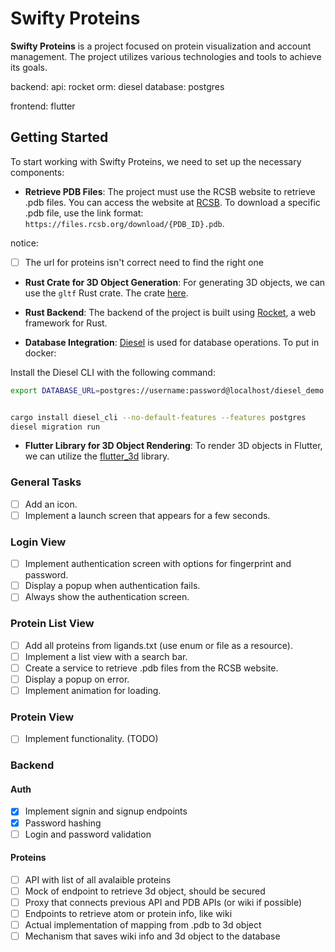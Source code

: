 # Swifty Proteins

**Swifty Proteins** is a project focused on protein visualization and account management. The project utilizes various technologies and tools to achieve its goals.

backend:
api: rocket
orm: diesel
database: postgres

frontend:
flutter

## Getting Started

To start working with Swifty Proteins, we need to set up the necessary components:

- **Retrieve PDB Files**: The project must use the RCSB website to retrieve .pdb files. You can access the website at [RCSB](https://www.rcsb.org). To download a specific .pdb file, use the link format: `https://files.rcsb.org/download/{PDB_ID}.pdb`.

notice:
- [ ] The url for proteins isn't correct need to find the right one

- **Rust Crate for 3D Object Generation**: For generating 3D objects, we can use the `gltf` Rust crate. The crate [here](https://crates.io/crates/gltf).

- **Rust Backend**: The backend of the project is built using [Rocket](https://rocket.rs/), a web framework for Rust.

- **Database Integration**: [Diesel](https://diesel.rs/guides/getting-started) is used for database operations. To put in docker:

Install the Diesel CLI with the following command:
  ```sh
  export DATABASE_URL=postgres://username:password@localhost/diesel_demo


  cargo install diesel_cli --no-default-features --features postgres
  diesel migration run
  ```

- **Flutter Library for 3D Object Rendering**: To render 3D objects in Flutter, we can utilize the [flutter_3d](https://fluttergems.dev/3d/) library.

### General Tasks
- [ ] Add an icon.
- [ ] Implement a launch screen that appears for a few seconds.

### Login View
- [ ] Implement authentication screen with options for fingerprint and password.
- [ ] Display a popup when authentication fails.
- [ ] Always show the authentication screen.

### Protein List View
- [ ] Add all proteins from ligands.txt (use enum or file as a resource).
- [ ] Implement a list view with a search bar.
- [ ] Create a service to retrieve .pdb files from the RCSB website.
- [ ] Display a popup on error.
- [ ] Implement animation for loading.

### Protein View
- [ ] Implement functionality. (TODO)

### Backend

#### Auth 
- [x] Implement signin and signup endpoints
- [x] Password hashing
- [ ] Login and password validation

#### Proteins
- [ ] API with list of all avalaible proteins
- [ ] Mock of endpoint to retrieve 3d object, should be secured
- [ ] Proxy that connects previous API and PDB APIs (or wiki if possible)
- [ ] Endpoints to retrieve atom or protein info, like wiki
- [ ] Actual implementation of mapping from .pdb to 3d object
- [ ] Mechanism that saves wiki info and 3d object to the database
